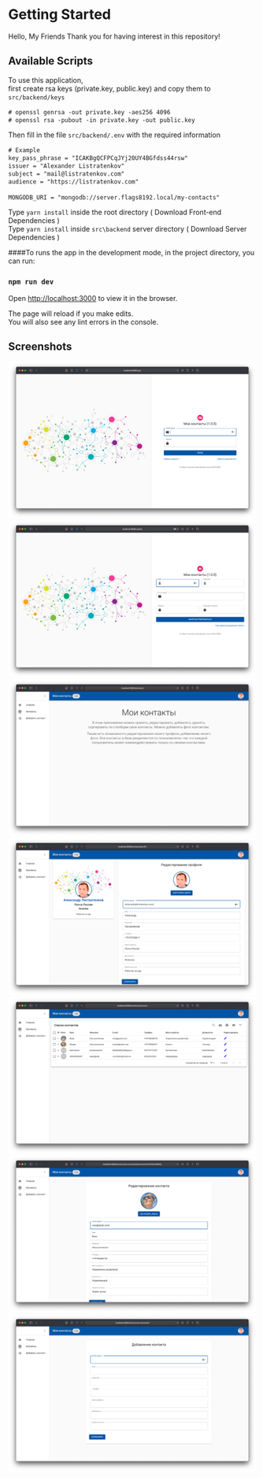 # Getting Started

Hello, My Friends
Thank you for having interest in this repository!

## Available Scripts

To use this application,\
first create rsa keys (private.key, public.key) and copy them to `src/backend/keys`

````
# openssl genrsa -out private.key -aes256 4096
# openssl rsa -pubout -in private.key -out public.key
````

Then fill in the file `src/backend/.env` with the required information

````
# Example
key_pass_phrase = "ICAKBgQCFPCqJYj20UY4BGfdss44rsw"
issuer = "Alexander Listratenkov"
subject = "mail@listratenkov.com"
audience = "https://listratenkov.com"

MONGODB_URI = "mongodb://server.flags8192.local/my-contacts"
````

Type `yarn install` inside the root directory ( Download Front-end Dependencies )\
Type `yarn install` inside `src\backend` server directory ( Download Server Dependencies )

####To runs the app in the development mode, in the project directory, you can run:

### `npm run dev`

Open [http://localhost:3000](http://localhost:3000) to view it in the browser.

The page will reload if you make edits.\
You will also see any lint errors in the console.

## Screenshots
![Login](screenshots/login.png)
![Register](screenshots/register.png)
![Home](screenshots/home.png)
![Profile](screenshots/profile.png)
![Contacts](screenshots/contacts.png)
![EditContact](screenshots/editcontact.png)
![AddContact](screenshots/addcontact.png)
